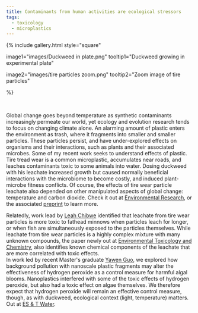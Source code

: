 ```yaml
---
title: Contaminants from human activities are ecological stressors
tags:
  - toxicology
  - microplastics
---
```

<!-- 
author: Anne Chovie
member: anne-chovie
 -->

<!-- # Heading 1 -->

{%
  include gallery.html
  style="square"

  image1="images/Duckweed in plate.png"
  tooltip1="Duckweed growing in experimental plate"

  image2="images/tire particles zoom.png"
  tooltip2="Zoom image of tire particles"

%}

<br>

Global change goes beyond temperature as synthetic contaminants increasingly permeate our world, yet ecology and evolution research tends to focus on changing climate alone. 
An alarming amount of plastic enters the environment as trash, where it fragments into smaller and smaller particles. 
These particles persist, and have under-explored effects on organisms and their interactions, such as plants and their associated microbes.
Some of my recent work seeks to understand effects of plastic.
<br>
Tire tread wear is a common microplastic, accumulates near roads, and leaches contaminants toxic to some animals into water. 
Dosing duckweed with his leachate increased growth but caused normally beneficial interactions with the microbiome to become costly, and induced plant-microbe fitness conflicts. 
Of course, the effects of tire wear particle leachate also depended on other manipulated aspects of global change: temperature and carbon dioxide. 
Check it out at [Environmental Research](http://doi.org/10.1016/j.envres.2021.111727), or the associated [preprint](https://doi.org/10.1101/2020.05.19.105098) to learn more. 
<br>


Relatedly, work lead by [Leah Chibwe](https://www.linkedin.com/in/leah-chibwe-3650b937) identified that leachate from tire wear particles is more toxic to fathead minnows when particles leach for longer, or when fish are simultaneously exposed to the particles themselves.
While leachate from tire wear particles is a highly complex mixture with many unknown compounds, the paper newly out at [Environmental Toxicology and Chemistry](https://doi.org/10.1002/etc.5140), also identifies known chemical components of the leachate that are more correlated with toxic effects. 
<br>
In work led by recent Master's graduate [Yawen Guo](https://ca.linkedin.com/in/yawen-guo-6a1b9a149), we explored how background pollution with nanoscale plastic fragments may alter the effectiveness of hydrogen peroxide as a control measure for harmful algal blooms. 
Nanoplastics interfered with some of the toxic effects of hydrogen peroxide, but also had a toxic effect on algae themselves. 
We therefore expect that hydrogen peroxide will remain an effective control measure, though, as with duckweed, ecological context (light, temperature) matters. Out at [ES & T Water](https://doi.org/10.1021/acsestwater.1c00090).